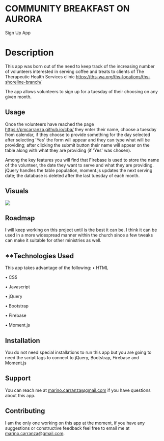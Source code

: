 # **COMMUNITY BREAKFAST ON AURORA**
Sign Up App


# **Description**
This app was born out of the need to keep track of the increasing number of volunteers interested in serving coffee and treats to clients of The Therapeutic Health Services clinic https://ths-wa.org/ths-locations/ths-shoreline-branch/

The app allows volunteers to sign up for a tuesday of their choosing on any given month.

## **Usage**

Once the volunteers have reached the page https://pmcarranza.github.io/cba/ they enter their name, choose a tuesday from calendar, if they choose to provide something for the day selected after selecting 'Yes' the form will appear and they can type what will be providing; after clicking the submit button their name will appear on the table along with what they are providing (if 'Yes' was chosen).

Among the key features you will find that Firebase is used to store the name of the volunteer, the date they want to serve and what they are providing.
jQuery handles the table population, moment.js updates the next serving date; the database is deleted after the last tuesday of each month.

## **Visuals**
<img src="./images/cbagif.gif">

## **Roadmap**
I will keep working on this project until is the best it can be.
I think it can be used in a more widespread manner within the church since a few tweaks can make it suitable for other ministries as well.

## **Technologies Used
This app takes advantage of the following:
•   HTML

•   CSS

•   Javascript

•   jQuery

•   Bootstrap

•   Firebase

•   Moment.js

## **Installation**
You do not need special installations to run this app but you are going to need the script tags to connect to jQuery, Bootstrap, Firebase and Moment.js

## **Support**
You can reach me at marino.carranza@gmail.com if you have questions about this app.

## **Contributing**
I am the only one working on this app at the moment, if you have any suggestions or constructive feedback feel free to email me at marino.carranza@gmail.com.

